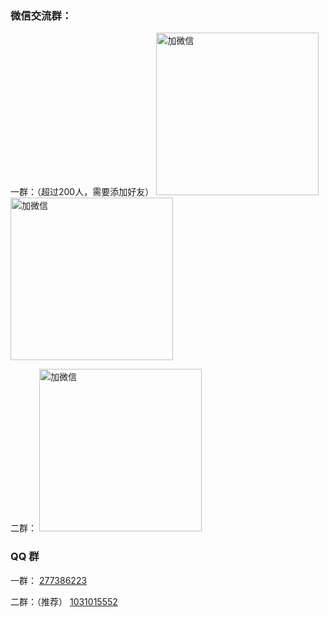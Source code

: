 ### 微信交流群： 

一群：（超过200人，需要添加好友）
<img src="https://pic.downk.cc/item/5f02e2e114195aa594ed9f59.jpg" alt="加微信" width="260" height="260" align="bottom" />
<img src="https://pic.downk.cc/item/5f8c6c341cd1bbb86b72fc9a.jpg" alt="加微信" width="260" height="260" align="bottom" />


二群：
<img src="https://pic.downk.cc/item/5f8c6dcb1cd1bbb86b7357f0.png" alt="加微信" width="260" height="260" align="bottom" />



### QQ 群

一群：  [277386223](https://jq.qq.com/?_wv=1027&k=aaetFYo1)

二群：（推荐） [1031015552](https://jq.qq.com/?_wv=1027&k=Ay5jLfqo)
